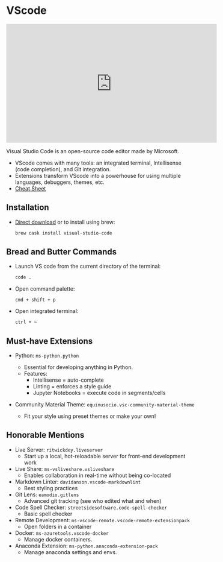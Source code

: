 VScode
======
<iframe width="560" height="315" src="https://www.youtube.com/embed/CMu_qMbWNr0" frameborder="0" allow="accelerometer; autoplay; clipboard-write; encrypted-media; gyroscope; picture-in-picture" allowfullscreen></iframe>

Visual Studio Code is an open-source code editor made by Microsoft. 

* VScode comes with many tools: an integrated terminal, Intellisense (code completion), and Git integration.
* Extensions transform VScode into a powerhouse for using multiple languages, debuggers, themes, etc.
* <a href="https://code.visualstudio.com/shortcuts/keyboard-shortcuts-macos.pdf" target="_blank" rel="noreferrer"> Cheat Sheet</a>

## Installation

* <a href="https://code.visualstudio.com/docs?dv=osx" target="_blank" rel="noreferrer"> Direct download</a> or to install using brew:

  ```bash
  brew cask install visual-studio-code
  ```

## Bread and Butter Commands

* Launch VS code from the current directory of the terminal:
  ```bash
  code .
  ```

* Open command palette:
  ```
  cmd + shift + p 
  ```

* Open integrated terminal:
  ```bash
  ctrl + ~
  ```

## Must-have Extensions

* Python: `ms-python.python`
  * Essential for developing anything in Python.
  * Features: 
    * Intellisense = auto-complete
    * Linting = enforces a style guide
    * Jupyter Notebooks = execute code in segments/cells

* Community Material Theme: `equinusocio.vsc-community-material-theme`
  * Fit your style using preset themes or make your own!

## Honorable Mentions

* Live Server: `ritwickdey.liveserver`
  * Start up a local, hot-reloadable server for front-end development work
* Live Share: `ms-vsliveshare.vsliveshare` 
  * Enables collaboration in real-time without being co-located
* Markdown Linter: `davidanson.vscode-markdownlint`
  * Best styling practices
* Git Lens: `eamodio.gitlens`
  * Advanced git tracking (see who edited what and when)
* Code Spell Checker: `streetsidesoftware.code-spell-checker`
  * Basic spell checker
* Remote Development: `ms-vscode-remote.vscode-remote-extensionpack`
  * Open folders in a container
* Docker: `ms-azuretools.vscode-docker`
  * Manage docker containers.
* Anaconda Extension: `ms-python.anaconda-extension-pack`
  * Manage anaconda settings and envs.